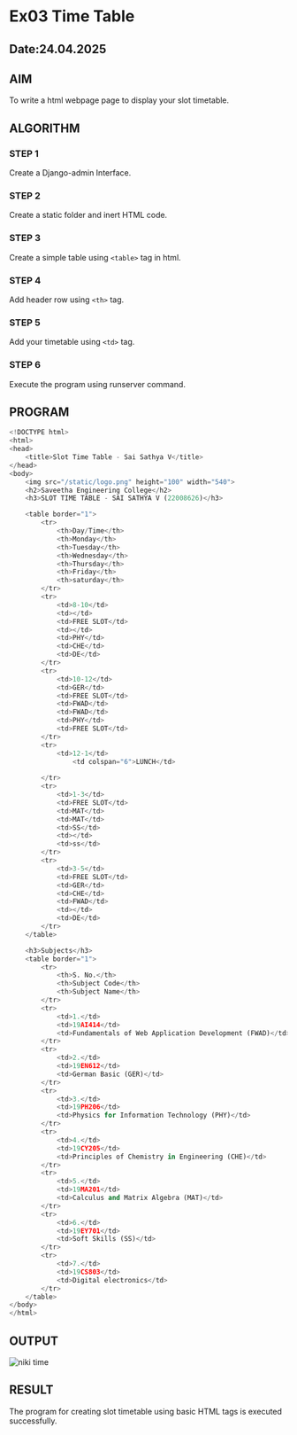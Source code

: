 # Ex03 Time Table
## Date:24.04.2025

## AIM
To write a html webpage page to display your slot timetable.

## ALGORITHM
### STEP 1
Create a Django-admin Interface.

### STEP 2
Create a static folder and inert HTML code.

### STEP 3
Create a simple table using ```<table>``` tag in html.

### STEP 4
Add header row using ```<th>``` tag.

### STEP 5
Add your timetable using ```<td>``` tag.

### STEP 6
Execute the program using runserver command.

## PROGRAM

```python
<!DOCTYPE html>
<html>
<head>
    <title>Slot Time Table - Sai Sathya V</title>
</head>
<body>
    <img src="/static/logo.png" height="100" width="540">
    <h2>Saveetha Engineering College</h2>
    <h3>SLOT TIME TABLE - SAI SATHYA V (22008626)</h3>

    <table border="1">
        <tr>
            <th>Day/Time</th>
            <th>Monday</th>
            <th>Tuesday</th>
            <th>Wednesday</th>
            <th>Thursday</th>
            <th>Friday</th>
            <th>saturday</th>
        </tr>
        <tr>
            <td>8-10</td>
            <td></td>
            <td>FREE SLOT</td>
            <td></td>
            <td>PHY</td>
            <td>CHE</td>
            <td>DE</td>
        </tr>
        <tr>
            <td>10-12</td>
            <td>GER</td>
            <td>FREE SLOT</td>
            <td>FWAD</td>
            <td>FWAD</td>
            <td>PHY</td>
            <td>FREE SLOT</td>
        </tr>
        <tr>
            <td>12-1</td>
                <td colspan="6">LUNCH</td>
            
        </tr>
        <tr>
            <td>1-3</td>
            <td>FREE SLOT</td>
            <td>MAT</td>
            <td>MAT</td>
            <td>SS</td>
            <td></td>
            <td>ss</td>
        </tr>
        <tr>
            <td>3-5</td>
            <td>FREE SLOT</td>
            <td>GER</td>
            <td>CHE</td>
            <td>FWAD</td>
            <td></td>
            <td>DE</td>
        </tr>
    </table>

    <h3>Subjects</h3>
    <table border="1">
        <tr>
            <th>S. No.</th>
            <th>Subject Code</th>
            <th>Subject Name</th>
        </tr>
        <tr>
            <td>1.</td>
            <td>19AI414</td>
            <td>Fundamentals of Web Application Development (FWAD)</td>
        </tr>
        <tr>
            <td>2.</td>
            <td>19EN612</td>
            <td>German Basic (GER)</td>
        </tr>
        <tr>
            <td>3.</td>
            <td>19PH206</td>
            <td>Physics for Information Technology (PHY)</td>
        </tr>
        <tr>
            <td>4.</td>
            <td>19CY205</td>
            <td>Principles of Chemistry in Engineering (CHE)</td>
        </tr>
        <tr>
            <td>5.</td>
            <td>19MA201</td>
            <td>Calculus and Matrix Algebra (MAT)</td>
        </tr>
        <tr>
            <td>6.</td>
            <td>19EY701</td>
            <td>Soft Skills (SS)</td>
        </tr>
        <tr>
            <td>7.</td>
            <td>19CS803</td>
            <td>Digital electronics</td>
        </tr>
    </table>
</body>
</html>
```

## OUTPUT
![niki time](https://github.com/user-attachments/assets/153077ab-c6b9-4f1c-b8da-1eb301fdf4f2)




## RESULT
The program for creating slot timetable using basic HTML tags is executed successfully.
